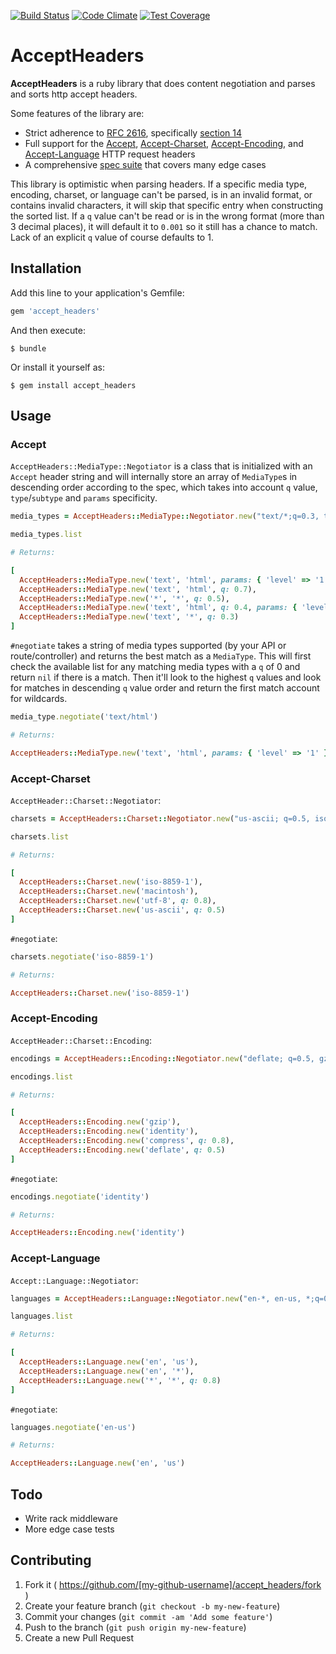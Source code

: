 [![Build Status](https://travis-ci.org/kamui/accept_headers.png)](https://travis-ci.org/kamui/accept_headers)
[![Code Climate](https://codeclimate.com/github/kamui/accept_headers/badges/gpa.svg)](https://codeclimate.com/github/kamui/accept_headers)
[![Test Coverage](https://codeclimate.com/github/kamui/accept_headers/badges/coverage.svg)](https://codeclimate.com/github/kamui/accept_headers)

# AcceptHeaders

**AcceptHeaders** is a ruby library that does content negotiation and parses and sorts http accept headers.

Some features of the library are:

  * Strict adherence to [RFC 2616][rfc], specifically [section 14][rfc-sec14]
  * Full support for the [Accept][rfc-sec14-1], [Accept-Charset][rfc-sec14-2],
    [Accept-Encoding][rfc-sec14-3], and [Accept-Language][rfc-sec14-4] HTTP
    request headers
  * A comprehensive [spec suite][spec] that covers many edge cases

This library is optimistic when parsing headers. If a specific media type, encoding, charset, or language can't be parsed, is in an invalid format, or contains invalid characters, it will skip that specific entry when constructing the sorted list. If a `q` value can't be read or is in the wrong format (more than 3 decimal places), it will default it to `0.001` so it still has a chance to match. Lack of an explicit `q` value of course defaults to 1.

[rfc]: http://www.w3.org/Protocols/rfc2616/rfc2616.html
[rfc-sec14]: http://www.w3.org/Protocols/rfc2616/rfc2616-sec14.html
[rfc-sec14-1]: http://www.w3.org/Protocols/rfc2616/rfc2616-sec14.html#sec14.1
[rfc-sec14-2]: http://www.w3.org/Protocols/rfc2616/rfc2616-sec14.html#sec14.2
[rfc-sec14-3]: http://www.w3.org/Protocols/rfc2616/rfc2616-sec14.html#sec14.3
[rfc-sec14-4]: http://www.w3.org/Protocols/rfc2616/rfc2616-sec14.html#sec14.4
[spec]: http://github.com/kamui/accept_headers/tree/master/spec/

## Installation

Add this line to your application's Gemfile:

```ruby
gem 'accept_headers'
```

And then execute:

    $ bundle

Or install it yourself as:

    $ gem install accept_headers

## Usage

### Accept

`AcceptHeaders::MediaType::Negotiator` is a class that is initialized with an `Accept` header string and will internally store an array of `MediaType`s in descending order according to the spec, which takes into account `q` value, `type`/`subtype` and `params` specificity.

```ruby
media_types = AcceptHeaders::MediaType::Negotiator.new("text/*;q=0.3, text/html;q=0.7, text/html;level=1, text/html;level=2;q=0.4, */*;q=0.5")

media_types.list

# Returns:

[
  AcceptHeaders::MediaType.new('text', 'html', params: { 'level' => '1' }),
  AcceptHeaders::MediaType.new('text', 'html', q: 0.7),
  AcceptHeaders::MediaType.new('*', '*', q: 0.5),
  AcceptHeaders::MediaType.new('text', 'html', q: 0.4, params: { 'level' => '2' }),
  AcceptHeaders::MediaType.new('text', '*', q: 0.3)
]
```

`#negotiate` takes a string of media types supported (by your API or route/controller) and returns the best match as a `MediaType`. This will first check the available list for any matching media types with a `q` of 0 and return `nil` if there is a match. Then it'll look to the highest `q` values and look for matches in descending `q` value order and return the first match account for wildcards.

```ruby
media_type.negotiate('text/html')

# Returns:

AcceptHeaders::MediaType.new('text', 'html', params: { 'level' => '1' })
```

### Accept-Charset

`AcceptHeader::Charset::Negotiator`:

```ruby
charsets = AcceptHeaders::Charset::Negotiator.new("us-ascii; q=0.5, iso-8859-1, utf-8; q=0.8, macintosh")

charsets.list

# Returns:

[
  AcceptHeaders::Charset.new('iso-8859-1'),
  AcceptHeaders::Charset.new('macintosh'),
  AcceptHeaders::Charset.new('utf-8', q: 0.8),
  AcceptHeaders::Charset.new('us-ascii', q: 0.5)
]
```

`#negotiate`:

```ruby
charsets.negotiate('iso-8859-1')

# Returns:

AcceptHeaders::Charset.new('iso-8859-1')
```

### Accept-Encoding

`AcceptHeader::Charset::Encoding`:

```ruby
encodings = AcceptHeaders::Encoding::Negotiator.new("deflate; q=0.5, gzip, compress; q=0.8, identity")

encodings.list

# Returns:

[
  AcceptHeaders::Encoding.new('gzip'),
  AcceptHeaders::Encoding.new('identity'),
  AcceptHeaders::Encoding.new('compress', q: 0.8),
  AcceptHeaders::Encoding.new('deflate', q: 0.5)
]
```

`#negotiate`:

```ruby
encodings.negotiate('identity')

# Returns:

AcceptHeaders::Encoding.new('identity')
```

### Accept-Language

`Accept::Language::Negotiator`:

```ruby
languages = AcceptHeaders::Language::Negotiator.new("en-*, en-us, *;q=0.8")

languages.list

# Returns:

[
  AcceptHeaders::Language.new('en', 'us'),
  AcceptHeaders::Language.new('en', '*'),
  AcceptHeaders::Language.new('*', '*', q: 0.8)
]
```

`#negotiate`:

```ruby
languages.negotiate('en-us')

# Returns:

AcceptHeaders::Language.new('en', 'us')
```

## Todo

* Write rack middleware
* More edge case tests

## Contributing

1. Fork it ( https://github.com/[my-github-username]/accept_headers/fork )
2. Create your feature branch (`git checkout -b my-new-feature`)
3. Commit your changes (`git commit -am 'Add some feature'`)
4. Push to the branch (`git push origin my-new-feature`)
5. Create a new Pull Request
